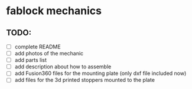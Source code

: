 # fablock mechanics

## TODO:

- [ ] complete README
- [ ] add photos of the mechanic
- [ ] add parts list
- [ ] add description about how to assemble
- [ ] add Fusion360 files for the mounting plate (only dxf file included now) 
- [ ] add files for the 3d printed stoppers mounted to the plate